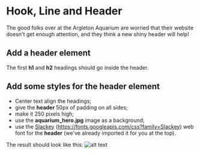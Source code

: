 # Hook, Line and Header
The good folks over at the Argleton Aquarium are worried that their website doesn't get enough attention, and they think a new shiny header will help!

## Add a header element
The first **h1** and **h2** headings should go inside the header.

## Add some styles for the header element
* Center text align the headings;
* give the **header** 50px of padding on all sides;
* make it 250 pixels high;
* use the **aquarium_hero.jpg** image as a background;
* use the [Slackey](https://fonts.google.com/#UsePlace:use/Collection:Slackey) (https://fonts.googleapis.com/css?family=Slackey) web font for the **header**
(we've already imported it for you at the top).

The result should look like this:
![alt text](https://groklearning-cdn.com/problems/kX48KREZAuhAB32Htq7JWc/visual-diff.png)
